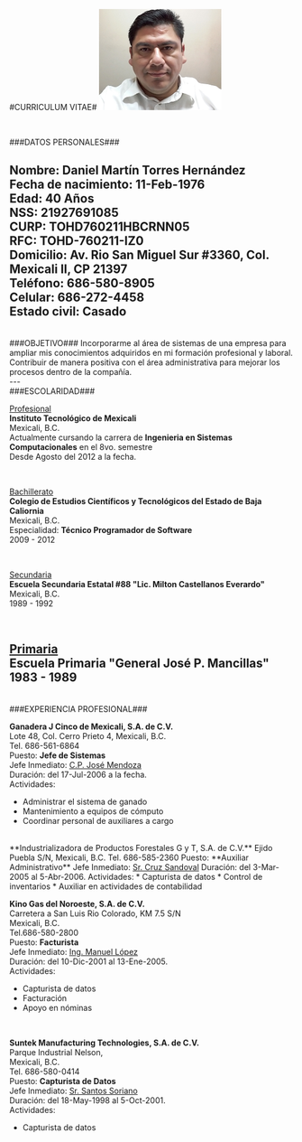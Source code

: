 #CURRICULUM VITAE#
![Con titulo](dtorres.png "Daniel Torres")

<br/>

###DATOS PERSONALES###

Nombre: **Daniel Martín Torres Hernández**  
Fecha de nacimiento: **11-Feb-1976**  
Edad: **40 Años**  
NSS: **21927691085**  
CURP: **TOHD760211HBCRNN05**  
RFC: **TOHD-760211-IZ0**  
Domicilio: **Av. Rio San Miguel Sur #3360, Col. Mexicali II, CP 21397**  
Teléfono: **686-580-8905**  
Celular: **686-272-4458**  
Estado civil: **Casado**
<br/>
---

<br/>
###OBJETIVO###
Incorporarme al área de sistemas de una empresa para ampliar mis conocimientos adquiridos en mi formación profesional y laboral. Contribuir de manera positiva con el área administrativa para mejorar los procesos dentro de la compañía.
<br/>
---

<br/>
###ESCOLARIDAD###

<u>Profesional</u>  
**Instituto Tecnológico de Mexicali**  
Mexicali, B.C.  
Actualmente cursando la carrera de **Ingenieria en Sistemas Computacionales** en el 8vo. semestre  
Desde Agosto del 2012 a la fecha.  

<br/>

<u>Bachillerato</u>  
**Colegio de Estudios Científicos y Tecnológicos del Estado de Baja Caliornia**  
Mexicali, B.C.  
Especialidad: **Técnico Programador de Software**  
2009 - 2012  

<br/>

<u>Secundaria</u>  
**Escuela Secundaria Estatal #88 "Lic. Milton Castellanos Everardo"**  
Mexicali, B.C.  
1989 - 1992  

<br/>

<u>Primaria</u>  
**Escuela Primaria "General José P. Mancillas"**  
1983 - 1989
<br/>
---

<br/>
###EXPERIENCIA PROFESIONAL###

**Ganadera J Cinco de Mexicali, S.A. de C.V.**  
Lote 48, Col. Cerro Prieto 4, Mexicali, B.C.  
Tel. 686-561-6864  
Puesto: **Jefe de Sistemas**  
Jefe Inmediato: <u>C.P. José Mendoza</u>  
Duración: del 17-Jul-2006 a la fecha.  
Actividades:  
* Administrar el sistema de ganado  
* Mantenimiento a equipos de cómputo  
* Coordinar personal de auxiliares a cargo


<br/>
**Industrializadora de Productos Forestales G y T, S.A. de C.V.**  
Ejido Puebla S/N, Mexicali, B.C.  
Tel. 686-585-2360  
Puesto: **Auxiliar Administrativo**  
Jefe Inmediato: <u>Sr. Cruz Sandoval</u>  
Duración: del 3-Mar-2005 al 5-Abr-2006.  
Actividades:  
* Capturista de datos  
* Control de inventarios  
* Auxiliar en actividades de contabilidad


<br/>

**Kino Gas del Noroeste, S.A. de C.V.**  
Carretera a San Luis Rio Colorado, KM 7.5 S/N  
Mexicali, B.C.  
Tel.686-580-2800  
Puesto: **Facturista**  
Jefe Inmediato: <u>Ing. Manuel López</u>  
Duración: del 10-Dic-2001 al 13-Ene-2005.  
Actividades:  
* Capturista de datos  
* Facturación  
* Apoyo en nóminas


<br/>

**Suntek Manufacturing Technologies, S.A. de C.V.**  
Parque Industrial Nelson,  
Mexicali, B.C.  
Tel. 686-580-0414  
Puesto: **Capturista de Datos**  
Jefe Inmediato: <u>Sr. Santos Soriano</u>  
Duración: del 18-May-1998 al 5-Oct-2001.  
Actividades:  
* Capturista de datos  